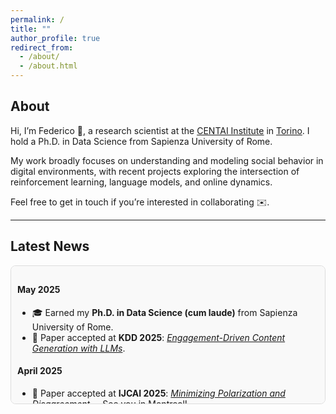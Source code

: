 ```yaml
---
permalink: /
title: ""
author_profile: true
redirect_from: 
  - /about/
  - /about.html
---
```



## About

Hi, I’m Federico 👋, a research scientist at the [CENTAI Institute](https://centai.eu/contacts) in [Torino](https://www.cimolai.com/it/portfolio/torre-intesa-san-paolo/). I hold a Ph.D. in Data Science from Sapienza University of Rome.

My work broadly focuses on understanding and modeling social behavior in digital environments, with recent projects exploring the intersection of reinforcement learning, language models, and online dynamics.

Feel free to get in touch if you’re interested in collaborating ✉️.

---

## Latest News  

<div style="max-height: 200px; overflow-y: auto; padding: 10px; border: 1px solid #ddd; background: #f9f9f9; border-radius: 8px;">
  
<h4>May 2025</h4>
<ul>
  <li>🎓 Earned my <b>Ph.D. in Data Science (cum laude)</b> from Sapienza University of Rome.</li>
  <li>🎉 Paper accepted at <b>KDD 2025</b>: <a href="https://arxiv.org/abs/2411.13187" target="_blank"><em>Engagement-Driven Content Generation with LLMs</em></a>.</li>
</ul>


<h4>April 2025</h4>
<ul>
  <li>🎉 Paper accepted at <b>IJCAI 2025</b>: <a href="https://arxiv.org/abs/2501.16076" target="_blank"><em>Minimizing Polarization and Disagreement...</em></a>. See you in Montreal!</li>
  <li>🎓 Presented at <b>WWW 2025</b> in Sydney.</li>
</ul>


<h4>March 2025</h4>
<ul>
  <li>🎉 <b>New paper accepted at TIST.</b></li>
  <li>🎓 <b>Completed reviews for KDD 2025 submissions.</b></li>
</ul>

<h4>February 2025</h4>
<ul>
  <li>📄 <b>New Preprint:</b> <i>Minimizing Polarization and Disagreement in the Friedkin-Johnsen Model with Unknown Innate Opinions.</i>  
    Read it <a href="https://arxiv.org/abs/2501.16076" target="_blank">here</a>.
  </li>
  <li>📄 <b>New Preprint:</b> <i>On the Inference of Sociodemographics on Reddit.</i>  
    Check it out <a href="https://arxiv.org/abs/2502.05049" target="_blank">here</a>.
  </li>
</ul>

<h4>January 2025</h4>
<ul>
  <li>🎉 <b>Accepted at The Web Conf 2025!</b> Our paper <i>Exposing Cross-Platform Coordinated Inauthentic Activity in the Run-Up to the 2024 U.S. Election</i> has been accepted!  
    Read the preprint <a href="https://arxiv.org/abs/2410.22716" target="_blank">here</a>.
  </li>
</ul>

<h4>December 2024</h4>
<ul>
  <li>🎓 I'm happy to be reviewing papers for The Web Conference 2025.</li>
  <li>📄 <b>New Preprint:</b> <i>We've just published a preprint exploring how large language models can generate content optimized for user engagement using "social" reinforcement learning and opinion dynamics.  
    Check it out <a href="https://arxiv.org/abs/2411.13187" target="_blank">here</a>.
  </li>
</ul>

</div>
